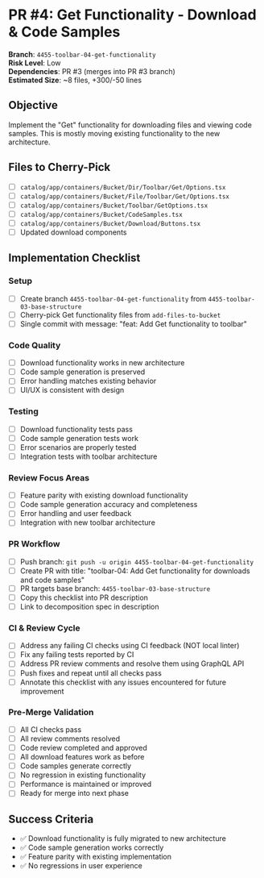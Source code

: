 <!-- markdownlint-disable line-length -->
# PR #4: Get Functionality - Download & Code Samples

**Branch**: `4455-toolbar-04-get-functionality`  
**Risk Level**: Low  
**Dependencies**: PR #3 (merges into PR #3 branch)  
**Estimated Size**: ~8 files, +300/-50 lines

## Objective

Implement the "Get" functionality for downloading files and viewing code samples. This is mostly moving existing functionality to the new architecture.

## Files to Cherry-Pick

- [ ] `catalog/app/containers/Bucket/Dir/Toolbar/Get/Options.tsx`
- [ ] `catalog/app/containers/Bucket/File/Toolbar/Get/Options.tsx`
- [ ] `catalog/app/containers/Bucket/Toolbar/GetOptions.tsx`
- [ ] `catalog/app/containers/Bucket/CodeSamples.tsx`
- [ ] `catalog/app/containers/Bucket/Download/Buttons.tsx`
- [ ] Updated download components

## Implementation Checklist

### Setup

- [ ] Create branch `4455-toolbar-04-get-functionality` from `4455-toolbar-03-base-structure`
- [ ] Cherry-pick Get functionality files from `add-files-to-bucket`
- [ ] Single commit with message: "feat: Add Get functionality to toolbar"

### Code Quality

- [ ] Download functionality works in new architecture
- [ ] Code sample generation is preserved
- [ ] Error handling matches existing behavior
- [ ] UI/UX is consistent with design

### Testing

- [ ] Download functionality tests pass
- [ ] Code sample generation tests work
- [ ] Error scenarios are properly tested
- [ ] Integration tests with toolbar architecture

### Review Focus Areas

- [ ] Feature parity with existing download functionality
- [ ] Code sample generation accuracy and completeness
- [ ] Error handling and user feedback
- [ ] Integration with new toolbar architecture

### PR Workflow

- [ ] Push branch: `git push -u origin 4455-toolbar-04-get-functionality`
- [ ] Create PR with title: "toolbar-04: Add Get functionality for downloads and code samples"
- [ ] PR targets base branch: `4455-toolbar-03-base-structure`
- [ ] Copy this checklist into PR description
- [ ] Link to decomposition spec in description

### CI & Review Cycle

- [ ] Address any failing CI checks using CI feedback (NOT local linter)
- [ ] Fix any failing tests reported by CI
- [ ] Address PR review comments and resolve them using GraphQL API
- [ ] Push fixes and repeat until all checks pass
- [ ] Annotate this checklist with any issues encountered for future improvement

### Pre-Merge Validation

- [ ] All CI checks pass
- [ ] All review comments resolved
- [ ] Code review completed and approved
- [ ] All download features work as before
- [ ] Code samples generate correctly
- [ ] No regression in existing functionality
- [ ] Performance is maintained or improved
- [ ] Ready for merge into next phase

## Success Criteria

- ✅ Download functionality is fully migrated to new architecture
- ✅ Code sample generation works correctly
- ✅ Feature parity with existing implementation
- ✅ No regressions in user experience
